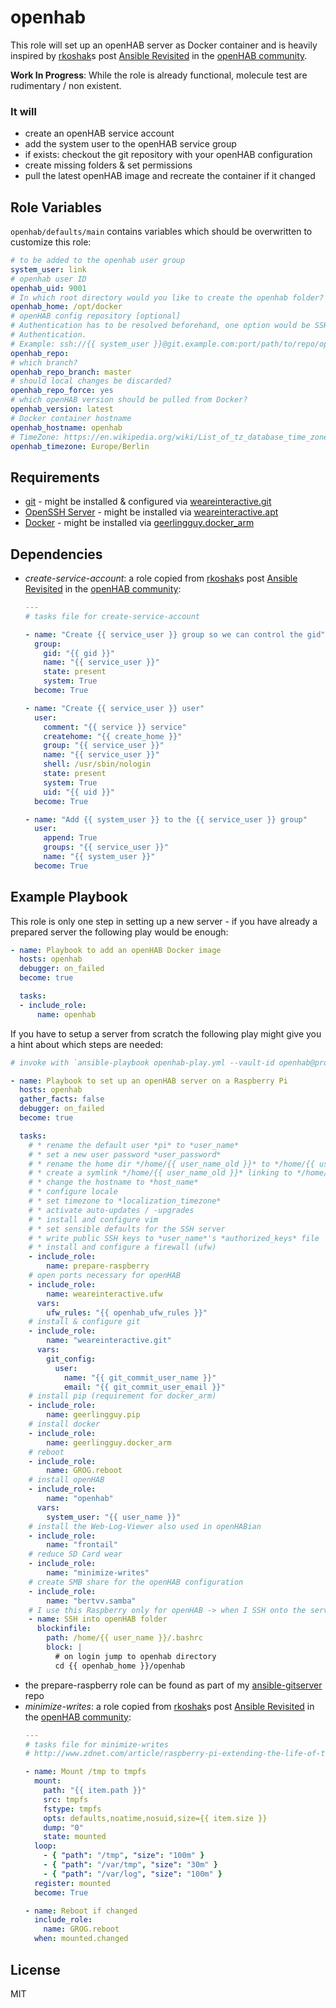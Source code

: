 openhab
=========

This role will set up an openHAB server as Docker container and is heavily inspired by [rkoshak](https://github.com/rkoshak)s post [Ansible Revisited](https://community.openhab.org/t/ansible-revisited/105754) in the [openHAB community](https://community.openhab.org).

**Work In Progress**: While the role is already functional, molecule test are rudimentary / non existent.


### It will
- create an openHAB service account
- add the system user to the openHAB service group
- if exists: checkout the git repository with your openHAB configuration
- create missing folders & set permissions
- pull the latest openHAB image and recreate the container if it changed

Role Variables
--------------

`openhab/defaults/main` contains variables which should be overwritten to customize this role:
```yml
# to be added to the openhab user group
system_user: link
# openhab user ID
openhab_uid: 9001
# In which root directory would you like to create the openhab folder?
openhab_home: /opt/docker
# openHAB config repository [optional]
# Authentication has to be resolved beforehand, one option would be SSH Key 
# Authentication.
# Example: ssh://{{ system_user }}@git.example.com:port/path/to/repo/openhab.git
openhab_repo:
# which branch?
openhab_repo_branch: master
# should local changes be discarded?
openhab_repo_force: yes
# which openHAB version should be pulled from Docker?
openhab_version: latest
# Docker container hostname
openhab_hostname: openhab
# TimeZone: https://en.wikipedia.org/wiki/List_of_tz_database_time_zones
openhab_timezone: Europe/Berlin
```

Requirements
------------

- [git](https://git-scm.com) - might be installed & configured via [weareinteractive.git](https://github.com/weareinteractive/ansible-git)
- [OpenSSH Server](https://www.openssh.com) - might be installed via [weareinteractive.apt](https://github.com/weareinteractive/ansible-apt)
- [Docker](https://www.docker.com) - might be installed via [geerlingguy.docker_arm](https://github.com/geerlingguy/ansible-role-docker_arm)

Dependencies
------------

- *create-service-account*: a role copied from [rkoshak](https://github.com/rkoshak)s post [Ansible Revisited](https://community.openhab.org/t/ansible-revisited/105754) in the [openHAB community](https://community.openhab.org):
  ```yml
  ---
  # tasks file for create-service-account

  - name: "Create {{ service_user }} group so we can control the gid"
    group:
      gid: "{{ gid }}"
      name: "{{ service_user }}"
      state: present
      system: True
    become: True

  - name: "Create {{ service_user }} user"
    user:
      comment: "{{ service }} service"
      createhome: "{{ create_home }}"
      group: "{{ service_user }}"
      name: "{{ service_user }}"
      shell: /usr/sbin/nologin
      state: present
      system: True
      uid: "{{ uid }}"
    become: True

  - name: "Add {{ system_user }} to the {{ service_user }} group"
    user:
      append: True
      groups: "{{ service_user }}"
      name: "{{ system_user }}"
    become: True
  ```

Example Playbook
----------------
This role is only one step in setting up a new server - if you have already a prepared server the following play would be enough:

```yml
- name: Playbook to add an openHAB Docker image
  hosts: openhab
  debugger: on_failed
  become: true

  tasks:
  - include_role: 
      name: openhab
```

If you have to setup a server from scratch the following play might give you a hint about which steps are needed:

```yml
# invoke with `ansible-playbook openhab-play.yml --vault-id openhab@prompt`

- name: Playbook to set up an openHAB server on a Raspberry Pi
  hosts: openhab
  gather_facts: false
  debugger: on_failed
  become: true

  tasks:
    # * rename the default user *pi* to *user_name*
    # * set a new user password *user_password*
    # * rename the home dir */home/{{ user_name_old }}* to */home/{{ user_name_new }}*
    # * create a symlink */home/{{ user_name_old }}* linking to */home/{{ user_name_new }}*
    # * change the hostname to *host_name*
    # * configure locale
    # * set timezone to *localization_timezone*
    # * activate auto-updates / -upgrades
    # * install and configure vim
    # * set sensible defaults for the SSH server
    # * write public SSH keys to *user_name*'s *authorized_keys* file
    # * install and configure a firewall (ufw)
    - include_role: 
        name: prepare-raspberry
    # open ports necessary for openHAB
    - include_role:
        name: weareinteractive.ufw
      vars:
        ufw_rules: "{{ openhab_ufw_rules }}"
    # install & configure git
    - include_role:
        name: "weareinteractive.git"
      vars:
        git_config:
          user:
            name: "{{ git_commit_user_name }}"
            email: "{{ git_commit_user_email }}"
    # install pip (requirement for docker_arm)
    - include_role: 
        name: geerlingguy.pip
    # install docker
    - include_role: 
        name: geerlingguy.docker_arm
    # reboot
    - include_role: 
        name: GROG.reboot
    # install openHAB
    - include_role:
        name: "openhab"
      vars:
        system_user: "{{ user_name }}"
    # install the Web-Log-Viewer also used in openHABian 
    - include_role:
        name: "frontail"
    # reduce SD Card wear
    - include_role:
        name: "minimize-writes"
    # create SMB share for the openHAB configuration
    - include_role:
        name: "bertvv.samba"
    # I use this Raspberry only for openHAB -> when I SSH onto the server, I almost always want to go to the openHAB folder
    - name: SSH into openHAB folder
      blockinfile:
        path: /home/{{ user_name }}/.bashrc
        block: |
          # on login jump to openhab directory
          cd {{ openhab_home }}/openhab
```
- the prepare-raspberry role can be found as part of my [ansible-gitserver](https://github.com/fex01/ansible-gitserver) repo
- *minimize-writes*: a role copied from [rkoshak](https://github.com/rkoshak)s post [Ansible Revisited](https://community.openhab.org/t/ansible-revisited/105754) in the [openHAB community](https://community.openhab.org):
  ```yml
  ---
  # tasks file for minimize-writes
  # http://www.zdnet.com/article/raspberry-pi-extending-the-life-of-the-sd-card

  - name: Mount /tmp to tmpfs
    mount:
      path: "{{ item.path }}"
      src: tmpfs
      fstype: tmpfs
      opts: defaults,noatime,nosuid,size={{ item.size }}
      dump: "0"
      state: mounted
    loop:
      - { "path": "/tmp", "size": "100m" }
      - { "path": "/var/tmp", "size": "30m" }
      - { "path": "/var/log", "size": "100m" }
    register: mounted
    become: True

  - name: Reboot if changed
    include_role:
      name: GROG.reboot
    when: mounted.changed
  ```


License
-------

MIT
